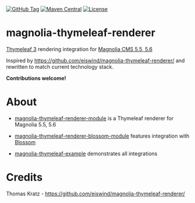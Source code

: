 [![GitHub Tag](https://img.shields.io/github/tag/sevensource/magnolia-thymeleaf-renderer.svg?maxAge=3600)](https://github.com/sevensource/magnolia-thymeleaf-renderer/tags)
[![Maven Central](https://img.shields.io/maven-central/v/org.sevensource.magnolia/magnolia-thymeleaf-renderer.svg?maxAge=3600)](http://search.maven.org/#search%7Cga%7C1%7Cg%3A%22org.sevensource.magnolia%22%20AND%20a%3A%22magnolia-thymeleaf-renderer%22)
[![License](https://img.shields.io/github/license/sevensource/magnolia-thymeleaf-renderer.svg?maxAge=2592000)](https://github.com/sevensource/magnolia-thymeleaf-renderer/blob/master/LICENSE)

magnolia-thymeleaf-renderer
================================

[Thymeleaf 3](http://www.thymeleaf.org/) rendering integration for [Magnolia CMS 5.5, 5.6](https://www.magnolia-cms.com)

Inspired by https://github.com/eiswind/magnolia-thymeleaf-renderer/ and rewritten
to match current technology stack.

**Contributions welcome!**

About
=====
* [magnolia-thymeleaf-renderer-module](magnolia-thymeleaf-renderer/magnolia-thymeleaf-renderer-module)
  is a Thymeleaf renderer for Magnolia 5.5, 5.6
* [magnolia-thymeleaf-renderer-blossom-module](magnolia-thymeleaf-renderer/magnolia-thymeleaf-renderer-blossom-module)
  features integration with [Blossom](https://documentation.magnolia-cms.com/display/DOCS/Blossom+module)

* [magnolia-thymeleaf-example](magnolia-thymeleaf-example) demonstrates all integrations


Credits
=======
Thomas Kratz - https://github.com/eiswind/magnolia-thymeleaf-renderer/
